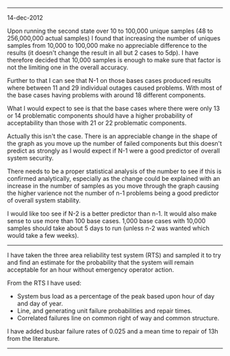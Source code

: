 
-------------------------------------------------------------------------------

14-dec-2012

Upon running the second state over 10 to 100,000 unique samples (48 to 256,000,000 actual samples) I found that increasing the number of uniques samples from 10,000 to 100,000 make no appreciable difference to the results (it doesn't change the result in all but 2 cases to 5dp). I have therefore decided that 10,000 samples is enough to make sure that factor is not the limiting one in the overall accuracy.

Further to that I can see that N-1 on those bases cases produced results where between 11 and 29 individual outages caused problems. With most of the base cases having problems with around 18 different components.

What I would expect to see is that the base cases where there were only 13 or 14 problematic components should have a higher probability of acceptability than those with 21 or 22 problematic components. 

Actually this isn't the case. There is an appreciable change in the shape of the graph as you move up the number of failed components but this doesn't predict as strongly as I would expect if N-1 were a good predictor of overall system security.

There needs to be a proper statistical analysis of the number to see if this is confirmed analytically, especially as the change could be explained with an increase in the number of samples as you move through the graph causing the higher varience not the number of n-1 problems being a good predictor of overall system stability. 

I would like too see if N-2 is a better predictor than n-1. It would also make sense to use more than 100 base cases. 1,000 base cases with 10,000 samples should take about 5 days to run (unless n-2 was wanted which would take a few weeks).

-------------------------------------------------------------------------------

I have taken the three area reliability test system (RTS) and sampled it to try and find an estimate for the probability that the system will remain acceptable for an hour without emergency operator action. 

From the RTS I have used:

- System bus load as a percentage of the peak based upon hour of day and day of year.
- Line, and generating unit failure probabilities and repair times.
- Correlated failures line on common right of way and common structure.

I have added busbar failure rates of 0.025 and a mean time to repair of 13h from the literature.

-------------------------------------------------------------------------------